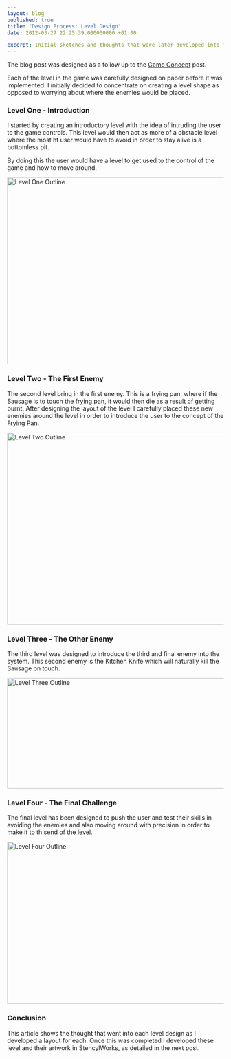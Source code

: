 ```yaml
---
layout: blog
published: true
title: "Design Process: Level Design"
date: 2012-03-27 22:25:39.000000000 +01:00

excerpt: Initial sketches and thoughts that were later developed into full levels for the game. 
---
```

The blog post was designed as a follow up to the [Game Concept](http://danielgroves.net/2012/03/game-concept/ "Game Concept") post.

Each of the level in the game was carefully designed on paper before it was implemented. I initially decided to concentrate on creating a level shape as opposed to worrying about where the enemies would be placed.

### Level One - Introduction

I started by creating an introductory level with the idea of intruding the user to the game controls. This level would then act as more of a obstacle level where the most ht user would have to avoid in order to stay alive is a bottomless pit.

By doing this the user would have a level to get used to the control of the game and how to move around.

[<img class="size-large wp-image-838" title="Level One Outline" src="http://danielgroves.net/wp-content/uploads/2012/03/DSC_60662-710x435.jpg" alt="Level One Outline" width="710" height="435" />](http://danielgroves.net/wp-content/uploads/2012/03/DSC_60662.jpg)

### Level Two - The First Enemy

The second level bring in the first enemy. This is a frying pan, where if the Sausage is to touch the frying pan, it would then die as a result of getting burnt. After designing the layout of the level I carefully placed these new enemies around the level in order to introduce the user to the concept of the Frying Pan.

[<img class="size-large wp-image-839" title="Level Two Outline" src="http://danielgroves.net/wp-content/uploads/2012/03/DSC_60671-710x447.jpg" alt="Level Two Outline" width="710" height="447" />](http://danielgroves.net/wp-content/uploads/2012/03/DSC_60671.jpg)

### Level Three - The Other Enemy

The third level was designed to introduce the third and final enemy into the system. This second enemy is the Kitchen Knife which will naturally kill the Sausage on touch.

[<img class="size-large wp-image-840" title="Level Three Outline" src="http://danielgroves.net/wp-content/uploads/2012/03/DSC_60681-710x257.jpg" alt="Level Three Outline" width="710" height="257" />](http://danielgroves.net/wp-content/uploads/2012/03/DSC_60681.jpg)

### Level Four - The Final Challenge

The final level has been designed to push the user and test their skills in avoiding the enemies and also moving around with precision in order to make it to th send of the level.

[<img class="size-large wp-image-841" title="Level Four Outline" src="http://danielgroves.net/wp-content/uploads/2012/03/DSC_60691-710x377.jpg" alt="Level Four Outline" width="710" height="377" />](http://danielgroves.net/wp-content/uploads/2012/03/DSC_60691.jpg)

### Conclusion

This article shows the thought that went into each level design as I developed a layout for each. Once this was completed I developed these level and their artwork in StencylWorks, as detailed in the next post.
